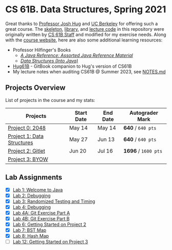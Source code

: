 # CS 61B. Data Structures, Spring 2021

Great thanks to [Professor Josh Hug](https://www2.eecs.berkeley.edu/Faculty/Homepages/joshhug.html) and [UC Berkeley](https://www.berkeley.edu) for offering such a great course. The [skeleton](https://github.com/Berkeley-CS61B/skeleton-sp21), [library](https://github.com/Berkeley-CS61B/library-sp21), and [lecture code](https://github.com/Berkeley-CS61B/lectureCode-sp21) in this repository were originally written by [CS 61B Staff](https://github.com/Berkeley-CS61B) and modified for my exercise needs. Along with the [course website](https://sp21.datastructur.es), here are also some additional learning resources:

- Professor Hilfinger's Books
  - [*A Java Reference: Assorted Java Reference Material*](http://www-inst.eecs.berkeley.edu/~cs61b/fa14/book1/java.pdf)
  - [*Data Structures (Into Java)*](http://www-inst.eecs.berkeley.edu/~cs61b/fa14/book2/data-structures.pdf)
- [Hug61B](https://joshhug.gitbooks.io/hug61b/content) - GitBook companion to Hug's version of CS61B
- My lecture notes when auditing CS61B @ Summer 2023, see [NOTES.md](/NOTES.md)

## Projects Overview

List of projects in the course and my stats:

| Projects                                                                              | Start Date | End Date | Autograder Mark       |
| ------------------------------------------------------------------------------------- | ---------- | -------- | --------------------- |
| [Project 0: 2048](https://sp21.datastructur.es/materials/proj/proj0/proj0)            | May 14     | May 14   | **640** / `640 pts`   |
| [Project 1: Data Structures](https://sp21.datastructur.es/materials/proj/proj1/proj1) | May 27     | Jun 13   | **640** / `640 pts`   |
| [Project 2: Gitlet](https://sp21.datastructur.es/materials/proj/proj2/proj2)          | Jun 20     | Jul 16   | **1696** / `1600 pts` |
| [Project 3: BYOW](https://sp21.datastructur.es/materials/proj/proj3/proj3)            |            |          |                       |

## Lab Assignments

- [x] [Lab 1: Welcome to Java](https://sp21.datastructur.es/materials/lab/lab1/lab1)
- [x] [Lab 2: Debugging](https://sp21.datastructur.es/materials/lab/lab2/lab2)
- [x] [Lab 3: Randomized Testing and Timing](https://sp21.datastructur.es/materials/lab/lab3/lab3)
- [x] [Lab 4: Debugging](https://sp21.datastructur.es/materials/lab/lab4/lab4)
- [x] [Lab 4A: Git Exercise Part A](https://sp21.datastructur.es/materials/lab/lab4/lab4)
- [x] [Lab 4B: Git Exercise Part B](https://sp21.datastructur.es/materials/lab/lab4/lab4)
- [x] [Lab 6: Getting Started on Project 2](https://sp21.datastructur.es/materials/lab/lab6/lab6)
- [x] [Lab 7: BST Map](https://sp21.datastructur.es/materials/lab/lab7/lab7)
- [x] [Lab 8: Hash Map](https://sp21.datastructur.es/materials/lab/lab8/lab8)
- [ ] [Lab 12: Getting Started on Project 3](https://sp21.datastructur.es/materials/lab/lab12/lab12)
